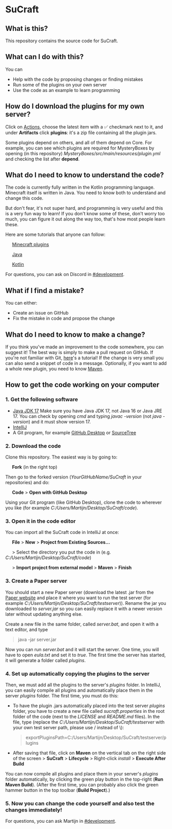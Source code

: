 # SuCraft

## What is this?

This repository contains the source code for SuCraft.

## What can I do with this?

You can
- Help with the code by proposing changes or finding mistakes
- Run some of the plugins on your own server
- Use the code as an example to learn programming

## How do I download the plugins for my own server?

Click on [Actions](https://github.com/SuCraft/SuCraft/actions), choose the latest item with a ✅ checkmark next to it, and under **Artifacts** click **plugins**: it's a zip file containing all the plugin jars.

Some plugins depend on others, and all of them depend on Core. For example, you can see which plugins are required for MysteryBoxes by opening (in this repository) *MysteryBoxes/src/main/resources/plugin.yml* and checking the list after **depend**.

## What do I need to know to understand the code?

The code is currently fully written in the Kotlin programming language. Minecraft itself is written in Java. You need to know both to understand and change this code.

But don't fear, it's not super hard, and programming is very useful and this is a very fun way to learn! If you don't know some of these, don't worry too much, you can figure it out along the way too, that's how most people learn these.

Here are some tutorials that anyone can follow:

   [Minecraft plugins](https://www.youtube.com/playlist?list=PLfu_Bpi_zcDNEKmR82hnbv9UxQ16nUBF7)

   [Java](https://www.youtube.com/watch?v=GoXwIVyNvX0)

   [Kotlin](https://www.youtube.com/watch?v=F9UC9DY-vIU)

For questions, you can ask on Discord in [#development](https://discord.gg/pbsPkpUjG4).

## What if I find a mistake?

You can either:
- Create an issue on GitHub
- Fix the mistake in code and propose the change

## What do I need to know to make a change?

If you think you've made an improvement to the code somewhere, you can suggest it! The best way is simply to make a pull request on GitHub. If you're not familiar with Git, [here](https://docs.github.com/en/get-started/quickstart/hello-world)'s a tutorial! If the change is very small you can also send a snippet of code in a message. Optionally, if you want to add a whole new plugin, you need to know [Maven](https://maven.apache.org/guides/getting-started/maven-in-five-minutes.html).

## How to get the code working on your computer

### 1. Get the following software

- [Java JDK 17](https://www.oracle.com/java/technologies/downloads/)
  Make sure you have Java JDK 17, not Java 16 or Java JRE 17. You can check by opening *cmd* and typing *javac -version* (not *java -version*) and it must show version 17.
- [IntelliJ](https://www.jetbrains.com/idea/download/)
- A Git program, for example [GitHub Desktop](https://desktop.github.com/) or [SourceTree](https://www.sourcetreeapp.com/)

### 2. Download the code

Clone this repository. The easiest way is by going to:

   **Fork** (in the right top)

Then go to the forked version (*YourGitHubName/SuCraft* in your repositories) and do:

   **Code** > **Open with GitHub Desktop**

Using your Git program (like GitHub Desktop), clone the code to wherever you like (for example *C:/Users/Martijn/Desktop/SuCraft/code*).

### 3. Open it in the code editor

You can import all the SuCraft code in IntelliJ at once:

   **File** > **New** > **Project from Existing Sources...**

   > Select the directory you put the code in (e.g. *C:/Users/Martijn/Desktop/SuCraft/code*)

   > **Import project from external model** > **Maven** > **Finish**

### 3. Create a Paper server

You should start a new Paper server (download the latest .jar from the [Paper website](https://papermc.io/downloads) and place it where you want to run the test server (for example *C:/Users/Martijn/Desktop/SuCraft/testserver*)). Rename the jar you downloaded to *server.jar* so you can easily replace it with a newer version later without updating anything else.

Create a new file in the same folder, called *server.bat*, and open it with a text editor, and type

> java -jar server.jar

Now you can run *server.bat* and it will start the server. One time, you will have to open *eula.txt* and set it to *true*. The first time the server has started, it will generate a folder called *plugins*.

### 4. Set up automatically copying the plugins to the server

Then, we must add all the plugins to the server's *plugins* folder. In IntelliJ, you can easily compile all plugins and automatically place them in the server *plugins* folder. The first time, you must do this:

- To have the plugin .jars automatically placed into the test server *plugins* folder, you have to create a new file called *sucraft.properties* in the root folder of the code (next to the *LICENSE* and *README.md* files). In the file, type (replace the *C:/Users/Martijn/Desktop/SuCraft/testserver* with your own test server path, please use / instead of \\):
  > exportPluginsPath=C:/Users/Martijn/Desktop/SuCraft/testserver/plugins
- After saving that file, click on **Maven** on the vertical tab on the right side of the screen > **SuCraft** > **Lifecycle** > Right-click *install* > **Execute After Build**

You can now compile all plugins and place them in your server's *plugins* folder automatically, by clicking the green play button in the top-right (**Run Maven Build**).
(After the first time, you can probably also click the green hammer button in the top toolbar (**Build Project**).)

### 5. Now you can change the code yourself and also test the changes immediately!

For questions, you can ask Martijn in [#development](https://discord.gg/pbsPkpUjG4).
